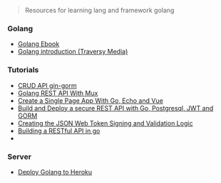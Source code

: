 >  Resources for learning lang and framework golang

### Golang
-   [Golang Ebook](https://github.com/dariubs/GoBooks)
-   [Golang introduction (Traversy Media)](https://www.youtube.com/watch?v=SqrbIlUwR0U)

### Tutorials
-   [CRUD API gin-gorm](https://medium.com/@cgrant/developing-a-simple-crud-api-with-go-gin-and-gorm-df87d98e6ed1)
-   [Golang REST API With Mux](https://www.youtube.com/watch?v=SonwZ6MF5BE)
-   [Create a Single Page App With Go, Echo and Vue](https://scotch.io/tutorials/create-a-single-page-app-with-go-echo-and-vue)
-   [Build and Deploy a secure REST API with Go, Postgresql, JWT and GORM](https://medium.com/@adigunhammedolalekan/build-and-deploy-a-secure-rest-api-with-go-postgresql-jwt-and-gorm-6fadf3da505b)
-   [Creating the JSON Web Token Signing and Validation Logic](https://www.thepolyglotdeveloper.com/2017/03/authenticate-a-golang-api-with-json-web-tokens/)
-   [Building a RESTful API in go](https://www.netlify.com/blog/2016/10/20/building-a-restful-api-in-go/)
-   

### Server
-   [Deploy Golang to Heroku](https://devcenter.heroku.com/articles/getting-started-with-go)

